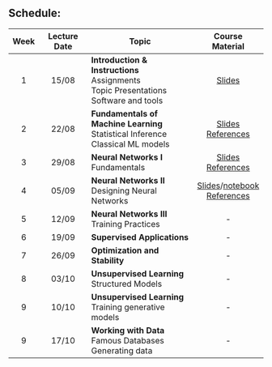## Schedule:


| Week | Lecture Date | Topic | Course Material |
| :--: | :----------: | ----- | :-------------: |
| 1 | 15/08 | **Introduction & Instructions**<br> Assignments<br> Topic Presentations<br> Software and tools | [Slides](slides/class_0_Introduction.pdf) |
| 2 | 22/08 | **Fundamentals of Machine Learning**<br> Statistical Inference<br> Classical ML models | [Slides](slides/class_1_Machine-Learning.pdf)<br> [References](docs/ref.md#lec1) |
| 3 | 29/08 | **Neural Networks I**<br>Fundamentals | [Slides](slides/lecture_2_NN_I.pdf)<br> [References](docs/ref.md#lec2) |
| 4 | 05/09 | **Neural Networks II**<br> Designing Neural Networks | [Slides](slides/lecture_3_NN_II.pdf)/[notebook](docs/pytorch-presentation.html) <br> [References](docs/ref.md#lec3)|
| 5 | 12/09 | **Neural Networks III**<br> Training Practices | - |
| 6 | 19/09 | **Supervised Applications** | - |
| 7 | 26/09 | **Optimization and Stability** | - |
| 8 | 03/10 | **Unsupervised Learning**<br> Structured Models | - |
| 9 | 10/10 | **Unsupervised Learning**<br> Training generative models | - |
| 9 | 17/10 | **Working with Data**<br> Famous Databases<br> Generating data | - |
